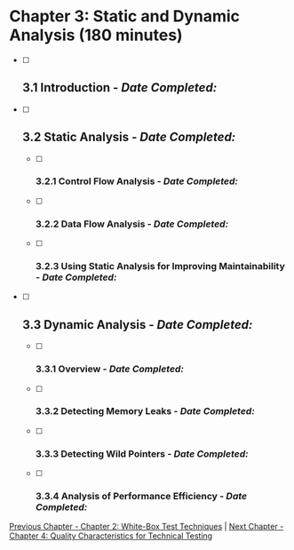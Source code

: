 # Chapter 3: Static and Dynamic Analysis (180 minutes)

- [ ] ## 3.1 Introduction - _Date Completed:_
- [ ] ## 3.2 Static Analysis - _Date Completed:_
  - [ ] ### 3.2.1 Control Flow Analysis - _Date Completed:_
  - [ ] ### 3.2.2 Data Flow Analysis - _Date Completed:_
  - [ ] ### 3.2.3 Using Static Analysis for Improving Maintainability - _Date Completed:_
- [ ] ## 3.3 Dynamic Analysis - _Date Completed:_
  - [ ] ### 3.3.1 Overview - _Date Completed:_
  - [ ] ### 3.3.2 Detecting Memory Leaks - _Date Completed:_
  - [ ] ### 3.3.3 Detecting Wild Pointers - _Date Completed:_
  - [ ] ### 3.3.4 Analysis of Performance Efficiency - _Date Completed:_

[Previous Chapter - Chapter 2: White-Box Test Techniques](2-white-box-test-techniques.md) | [Next Chapter - Chapter 4: Quality Characteristics for Technical Testing](4-quality-characteristics-for-technical-testing.md)
